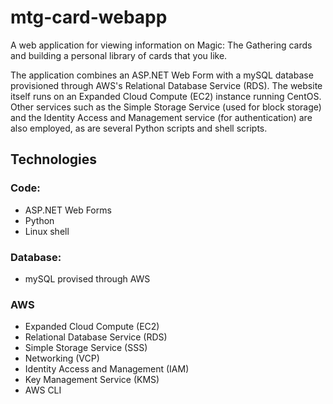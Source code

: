 # mtg-card-webapp

A web application for viewing information on Magic: The Gathering cards and building a personal library of cards that you like.

The application combines an ASP.NET Web Form with a mySQL database provisioned through AWS's Relational Database Service (RDS). The website itself runs on an Expanded Cloud Compute (EC2) instance running CentOS. Other services such as the Simple Storage Service (used for block storage) and the Identity Access and Management service (for authentication) are also employed, as are several Python scripts and shell scripts.

## Technologies

### Code:
- ASP.NET Web Forms
- Python
- Linux shell

### Database:
- mySQL provised through AWS

### AWS
- Expanded Cloud Compute (EC2)
- Relational Database Service (RDS)
- Simple Storage Service (SSS)
- Networking (VCP)
- Identity Access and Management (IAM)
- Key Management Service (KMS)
- AWS CLI
